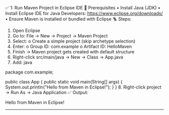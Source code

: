 ✅  1: Run Maven Project in Eclipse IDE
🔧 Prerequisites
•	Install Java (JDK)
•	Install Eclipse IDE for Java Developers: https://www.eclipse.org/downloads/
•	Ensure Maven is installed or bundled with Eclipse
🪜 Steps:
1.	Open Eclipse
2.	Go to: File → New → Project → Maven Project
3.	Select:
o	Create a simple project (skip archetype selection)
4.	Enter:
o	Group ID: com.example
o	Artifact ID: HelloMaven
5.	Finish → Maven project gets created with default structure
6.	Right-click src/main/java → New → Class → App.java
7.	Add:
java

package com.example;

public class App {
    public static void main(String[] args) {
        System.out.println("Hello from Maven in Eclipse!");
    }
}
8.	Right-click project → Run As → Java Application
✅ Output:

Hello from Maven in Eclipse!
________________________________________

